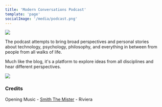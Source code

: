 ```yaml
---
title: 'Modern Conversations Podcast'
template: 'page'
socialImage: '/media/podcast.png'
---
```


![](/media/podcast.png)


The podcast attempts to bring broad perspectives and personal stories about technology, psychology, philosophy, and everything in between from people from all walks of life.

Much like the blog, it's a platform to explore ideas from all disciplines and hear different perspectives.


[![](/media/spotify-podcast-badge.png)](https://open.spotify.com/show/7b7k54nKOHPtpu9kKXlx28)


### Credits

Opening Music - [Smith The Mister](https://smiththemister.bandcamp.com/album/wednesday) - Riviera
